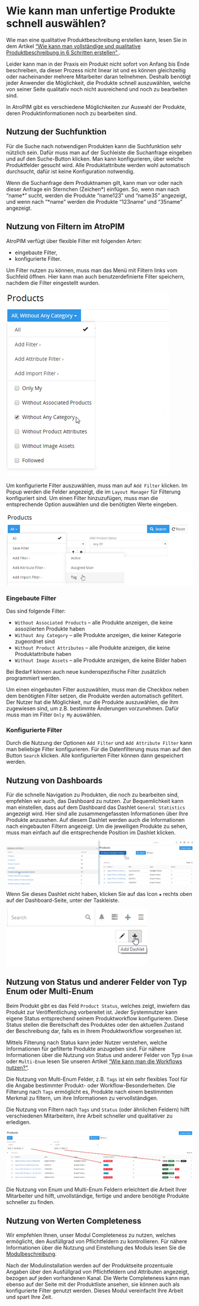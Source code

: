 # Wie kann man unfertige Produkte schnell auswählen?

Wie man eine qualitative Produktbeschreibung erstellen kann, lesen Sie in dem Artikel [“Wie kann man vollständige und qualitative Produktbeschreibung in 6 Schritten erstellen” ](./produktbeschreibung-in-6-schritten.md).

Leider kann man in der Praxis ein Produkt nicht sofort von Anfang bis Ende beschreiben, da dieser Prozess nicht linear ist und es können gleichzeitig oder nacheinander mehrere Mitarbeiter daran teilnehmen. Deshalb benötigt jeder Anwender die Möglichkeit, die Produkte schnell auszuwählen, welche von seiner Seite qualitativ noch nicht ausreichend und noch zu bearbeiten sind. 

In AtroPIM gibt es verschiedene Möglichkeiten zur Auswahl der Produkte, deren Produktinformationen noch zu bearbeiten sind.

## Nutzung der Suchfunktion

Für die Suche nach notwendigen Produkten kann die Suchfunktion sehr nützlich sein. Dafür muss man auf der Suchleiste die Suchanfrage eingeben und auf den Suche-Button klicken. Man kann konfigurieren, über welche Produktfelder gesucht wird. Alle Produktattribute werden wohl automatisch durchsucht, dafür ist keine Konfiguration notwendig.

Wenn die Suchanfrage dem Produktnamen gilt, kann man vor oder nach dieser Anfrage ein Sternchen (Zeichen\*) einfügen. So, wenn man nach “name\*” sucht, werden die Produkte “name123” und “name35” angezeigt, und wenn nach “\*name” werden die Produkte “123name” und “35name” angezeigt.

## Nutzung von Filtern im AtroPIM

AtroPIM verfügt über flexible Filter mit folgenden Arten:

-   eingebaute Filter,
-   konfigurierte Filter.

Um Filter nutzen zu können, muss man das Menü mit Filtern links vom Suchfeld öffnen. Hier kann man auch benutzerdefinierte Filter speichern, nachdem die Filter eingestellt wurden.

![](../../_assets/how-tos/how-to-select-unfinished-products-quickly/image10.png)

Um konfigurierte Filter auszuwählen, muss man auf `Add Filter` klicken. Im Popup werden die Felder angezeigt, die im `Layout Manager` für Filterung konfiguriert sind. Um einen Filter hinzuzufügen, muss man die entsprechende Option auswählen und die benötigten Werte eingeben.

![](../../_assets/how-tos/how-to-select-unfinished-products-quickly/image9.png)

### Eingebaute Filter

Das sind folgende Filter:

-   `Without Associated Products` – alle Produkte anzeigen, die keine assoziierten Produkte haben
-   `Without Any Category` – alle Produkte anzeigen, die keiner Kategorie zugeordnet sind
-   `Without Product Attributes` – alle Produkte anzeigen, die keine Produktattribute haben
-   `Without Image Assets` – alle Produkte anzeigen, die keine Bilder haben

Bei Bedarf können auch neue kundenspezifische Filter zusätzlich programmiert werden.

Um einen eingebauten Filter auszuwählen, muss man die Checkbox neben dem benötigten Filter setzen, die Produkte werden automatisch gefiltert. Der Nutzer hat die Möglichkeit, nur die Produkte auszuwählen, die ihm zugewiesen sind, um z.B. bestimmte Änderungen vorzunehmen. Dafür muss man im Filter `Only My` auswählen.

### Konfigurierte Filter

Durch die Nutzung der Optionen `Add Filter` und `Add Attribute Filter` kann man beliebige Filter konfigurieren. Für die Datenfilterung muss man auf den Button `Search` klicken. Alle konfigurierten Filter können dann gespeichert werden.

## Nutzung von Dashboards

Für die schnelle Navigation zu Produkten, die noch zu bearbeiten sind, empfehlen wir auch, das Dashboard zu nutzen. Zur Bequemlichkeit kann man einstellen, dass auf dem Dashboard das Dashlet `General Statistics` angezeigt wird. Hier sind alle zusammengefassten Informationen über Ihre Produkte anzusehen. Auf diesem Dashlet werden auch die Informationen nach eingebauten Filtern angezeigt. Um die jeweiligen Produkte zu sehen, muss man einfach auf die entsprechende Position im Dashlet klicken.

![](../../_assets/how-tos/how-to-select-unfinished-products-quickly/image22.png)

Wenn Sie dieses Dashlet nicht haben, klicken Sie auf das Icon `✚` rechts oben auf der Dashboard-Seite, unter der Taskleiste.

![](../../_assets/how-tos/how-to-select-unfinished-products-quickly/image38.png)

## Nutzung von Status und anderer Felder von Typ Enum oder Multi-Enum

Beim Produkt gibt es das Feld `Product Status`, welches zeigt, inwiefern das Produkt zur Veröffentlichung vorbereitet ist. Jeder Systemnutzer kann eigene Status entsprechend seinem Produktworkflow konfigurieren. Diese Status stellen die Bereitschaft des Produktes oder den aktuellen Zustand der Beschreibung dar, falls es in Ihrem Produktworkflow vorgesehen ist.

Mittels Filterung nach Status kann jeder Nutzer verstehen, welche Informationen für gefilterte Produkte anzugeben sind. Für nähere Informationen über die Nutzung von Status und anderer Felder von Typ `Enum` oder `Multi-Enum` lesen Sie unseren Artikel [“Wie kann man die Workflows nutzen?“](wie-kann-man-die-workflows-nutzen.md).

Die Nutzung von Multi-Enum Felder, z.B. `Tags` ist ein sehr flexibles Tool für die Angabe bestimmter Produkt- oder Workflow-Besonderheiten. Die Filterung nach `Tags` ermöglicht es, Produkte nach einem bestimmten Merkmal zu filtern, um ihre Informationen zu vervollständigen.

Die Nutzung von Filtern nach `Tags` und `Status` (oder ähnlichen Feldern) hilft verschiedenen Mitarbeitern, ihre Arbeit schneller und qualitativer zu erledigen.

![](../../_assets/how-tos/how-to-select-unfinished-products-quickly/image55.png)

Die Nutzung von Enum und Multi-Enum Feldern erleichtert die Arbeit Ihrer Mitarbeiter und hilft, unvollständige, fertige und andere benötigte Produkte schneller zu finden.

## Nutzung von Werten Completeness

Wir empfehlen Ihnen, unser Modul Completeness zu nutzen, welches ermöglicht, den Ausfüllgrad von Pflichtfeldern zu kontrollieren. Für nähere Informationen über die Nutzung und Einstellung des Moduls lesen Sie die [Modulbeschreibung](https://atropim.com/de/shop/completeness).

Nach der Modulinstallation werden auf der Produktseite prozentuale Angaben über den Ausfüllgrad von Pflichtfeldern und Attributen angezeigt, bezogen auf jeden vorhandenen Kanal. Die Werte Completeness kann man ebenso auf der Seite mit der Produktliste ansehen, sie können auch als konfigurierte Filter genutzt werden. Dieses Modul vereinfacht Ihre Arbeit und spart Ihre Zeit.
